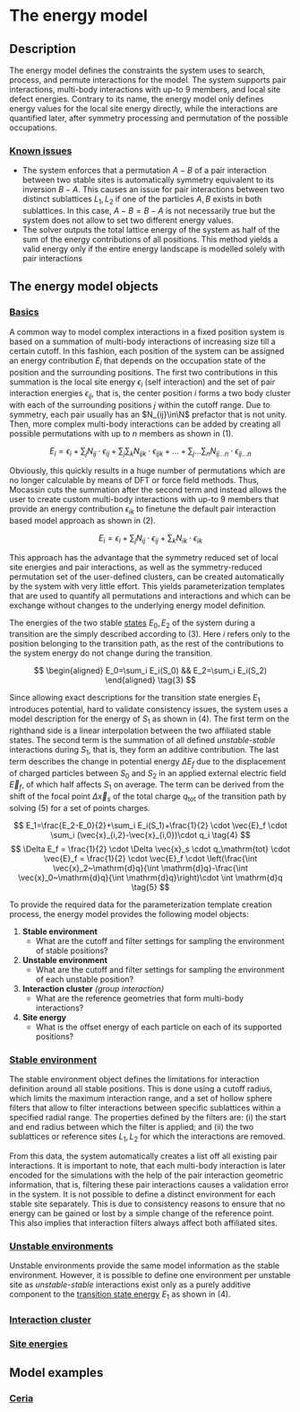 # The energy model

## Description

The energy model defines the constraints the system uses to search, process, and permute interactions for the model. The system supports pair interactions, multi-body interactions with up-to 9 members, and local site defect energies. Contrary to its name, the energy model only defines energy values for the local site energy directly, while the interactions are quantified later, after symmetry processing and permutation of the possible occupations.

### [**Known issues**](#known-issues)

- The system enforces that a permutation $A-B$ of a pair interaction between two stable sites is automatically symmetry equivalent to its inversion $B-A$. This causes an issue for pair interactions between two distinct sublattices $L_1,L_2$ if one of the particles $A,B$ exists in both sublattices. In this case, $A-B=B-A$ is not necessarily true but the system does not allow to set two different energy values.
- The solver outputs the total lattice energy of the system as half of the sum of the energy contributions of all positions. This method yields a valid energy only if the entire energy landscape is modelled solely with pair interactions

## The energy model objects

### [Basics](#basics)

A common way to model complex interactions in a fixed position system is based on a summation of multi-body interactions of increasing size till a certain cutoff. In this fashion, each position of the system can be assigned an energy contribution $E_i$ that depends on the occupation state of the position and the surrounding positions. The first two contributions in this summation is the local site energy $\epsilon_i$ (self interaction) and the set of pair interaction energies $\epsilon_{ij}$, that is, the center position $i$ forms a two body cluster with each of the surrounding positions $j$ within the cutoff range. Due to symmetry, each pair usually has an $N_{ij}\in\N$ prefactor that is not unity. Then, more complex multi-body interactions can be added by creating all possible permutations with up to $n$ members as shown in (1).

$$
E_i=\epsilon_i + \sum_j N_{ij} \cdot \epsilon_{ij} + \sum_j\sum_k N_{ijk} \cdot \epsilon_{ijk} +...+\sum_j...\sum_n N_{ij...n} \cdot \epsilon_{ij...n}
\tag{1}
$$

Obviously, this quickly results in a huge number of permutations which are no longer calculable by means of DFT or force field methods. Thus, Mocassin cuts the summation after the second term and instead allows the user to create custom multi-body interactions with up-to 9 members that provide an energy contribution $\epsilon_{ik}$ to finetune the default pair interaction based model approach as shown in (2).

$$
E_i=\epsilon_i + \sum_j N_{ij} \cdot \epsilon_{ij} + \sum_k N_{ik} \cdot \epsilon_{ik} 
\tag{2}
$$

This approach has the advantage that the symmetry reduced set of local site energies and pair interactions, as well as the symmetry-reduced permutation set of the user-defined clusters, can be created automatically by the system with very little effort. This yields parameterization templates that are used to quantify all permutations and interactions and which can be exchange without changes to the underlying energy model definition.

The energies of the two stable [states](./transition-model.md) $E_0,E_2$ of the system during a transition are the simply described according to (3). Here $i$ refers only to the position belonging to the transition path, as the rest of the contributions to the system energy do not change during the transition.

$$
\begin{aligned}
   E_0=\sum_i E_i(S_0) && E_2=\sum_i E_i(S_2)
\end{aligned}
\tag{3}
$$

Since allowing exact descriptions for the transition state energies $E_1$ introduces potential, hard to validate consistency issues, the system uses a model description for the energy of $S_1$ as shown in (4). The first term on the righthand side is a linear interpolation between the two affiliated stable states. The second term is the summation of all defined *unstable-stable* interactions during $S_1$, that is, they form an additive contribution. The last term describes the change in potential energy $\Delta E_f$ due to the displacement of charged particles between $S_0$ and $S_2$ in an applied external electric field $\vec{E}_f$, of which half affects $S_1$ on average. The term can be derived from the shift of the focal point $\Delta \vec{x}_s$ of the total charge $q_\mathrm{tot}$ of the transition path by solving (5) for a set of points charges.

$$
E_1=\frac{E_2-E_0}{2}+\sum_i E_i(S_1)+\frac{1}{2} \cdot \vec{E}_f \cdot \sum_i (\vec{x}_{i,2}-\vec{x}_{i,0})\cdot q_i
\tag{4}
$$
$$
\Delta E_f = \frac{1}{2} \cdot \Delta \vec{x}_s \cdot q_\mathrm{tot} \cdot \vec{E}_f
= \frac{1}{2} \cdot \vec{E}_f \cdot \left(\frac{\int \vec{x}_2~\mathrm{d}q}{\int \mathrm{d}q}-\frac{\int \vec{x}_0~\mathrm{d}q}{\int \mathrm{d}q}\right)\cdot \int \mathrm{d}q
\tag{5}
$$

To provide the required data for the parameterization template creation process, the energy model provides the following model objects:

1. **Stable environment**
   - What are the cutoff and filter settings for sampling the environment of stable positions?
2. **Unstable environment**
   - What are the cutoff and filter settings for sampling the environment of each unstable position?
3. **Interaction cluster** *(group interaction)*
   - What are the reference geometries that form multi-body interactions?
4. **Site energy**
   - What is the offset energy of each particle on each of its supported positions?

### [Stable environment](#stable-environment-cutoff-range)

The stable environment object defines the limitations for interaction definition around all stable positions. This is done using a cutoff radius, which limits the maximum interaction range, and a set of hollow sphere filters that allow to filter interactions between specific sublattices within a specified radial range. The properties defined by the filters are: (i) the start and end radius between which the filter is applied; and (ii) the two sublattices or reference sites $L_1,L_2$ for which the interactions are removed.

From this data, the system automatically creates a list off all existing pair interactions. It is important to note, that each multi-body interaction is later encoded for the simulations with the help of the pair interaction geometric information, that is, filtering these pair interactions causes a validation error in the system. It is not possible to define a distinct environment for each stable site separately. This is due to consistency reasons to ensure that no energy can be gained or lost by a simple change of the reference point. This also implies that interaction filters always affect both affiliated sites.

### [Unstable environments](#unstable-environments)

Unstable environments provide the same model information as the stable environment. However, it is possible to define one environment per unstable site as *unstable-stable* interactions exist only as a purely additive component to the [transition state energy](./transition-model.md) $E_1$ as shown in (4).

### [Interaction cluster](#group-interaction)

### [Site energies](#site-energies)

## Model examples

### [Ceria](#ceria)